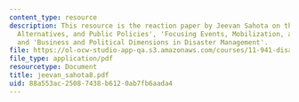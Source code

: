 ```yaml
---
content_type: resource
description: This resource is the reaction paper by Jeevan Sahota on the topics 'Agendas,
  Alternatives, and Public Policies', 'Focusing Events, Mobilization, and Agenda Setting',
  and 'Business and Political Dimensions in Disaster Management'.
file: https://ol-ocw-studio-app-qa.s3.amazonaws.com/courses/11-941-disaster-vulnerability-and-resilience-spring-2005/88a553ac25087438b6120ab7fb6aada4_jeevan_sahota8.pdf
file_type: application/pdf
resourcetype: Document
title: jeevan_sahota8.pdf
uid: 88a553ac-2508-7438-b612-0ab7fb6aada4
---
```


